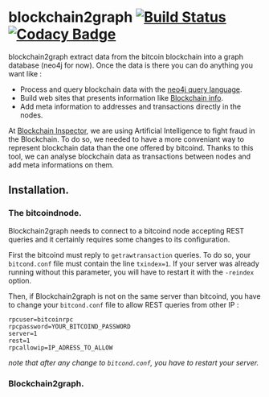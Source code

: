 # blockchain2graph [![Build Status](https://travis-ci.org/straumat/blockchain2graph.svg?branch=master)](https://travis-ci.org/straumat/blockchain2graph) [![Codacy Badge](https://api.codacy.com/project/badge/Grade/99d74d003bbc4f56abed38301003c0b0)](https://www.codacy.com/app/stephane-traumat/blockchain2graph?utm_source=github.com&amp;utm_medium=referral&amp;utm_content=straumat/blockchain2graph&amp;utm_campaign=Badge_Grade)
blockchain2graph extract data from the bitcoin blockchain into a graph database (neo4j for now). Once the data is there you can do anything you want like :  

* Process and query blockchain data with the [neo4j query language](https://neo4j.com/developer/cypher-query-language/).
* Build web sites that presents information like [Blockchain info](https://blockchain.info/fr).
* Add meta information to addresses and transactions directly in the nodes.

At [Blockchain Inspector](http://www.blockchaininspector.com/), we are using Artificial Intelligence to fight fraud in the Blockchain. To do so, we needed to have a more conveniant way to represent blockchain data than the one offered by bitcoind. Thanks to this tool, we can analyse blockchain data as transactions between nodes and add meta informations on them.

## Installation.

### The bitcoindnode.
Blockchain2graph needs to connect to a bitcoind node accepting REST queries and it certainly requires some changes to its configuration. 

First the bitcoind must reply to `getrawtransaction` queries. To do so, your `bitcond.conf` file must contain the line `txindex=1`. If your server was already running without this parameter, you will have to restart it with the `-reindex` option.

Then, if Blockchain2graph is not on the same server than bitcoind, you have to change your `bitcond.conf` file to allow REST queries from other IP :
```
rpcuser=bitcoinrpc
rpcpassword=YOUR_BITCOIND_PASSWORD
server=1
rest=1
rpcallowip=IP_ADRESS_TO_ALLOW
```

_note that after any change to `bitcond.conf`, you have to restart your server._

### Blockchain2graph.

